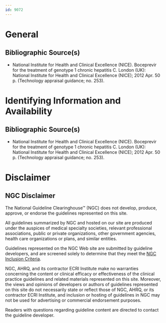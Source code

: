 ```yaml
---
id: 9072
---
```


# General

## Bibliographic Source(s)

- National Institute for Health and Clinical Excellence (NICE). Boceprevir for the treatment of genotype 1 chronic hepatitis C. London (UK): National Institute for Health and Clinical Excellence (NICE); 2012 Apr. 50 p. (Technology appraisal guidance; no. 253).

# Identifying Information and Availability

## Bibliographic Source(s)

- National Institute for Health and Clinical Excellence (NICE). Boceprevir for the treatment of genotype 1 chronic hepatitis C. London (UK): National Institute for Health and Clinical Excellence (NICE); 2012 Apr. 50 p. (Technology appraisal guidance; no. 253).

# Disclaimer

## NGC Disclaimer

The National Guideline Clearinghouse™ (NGC) does not develop, produce, approve, or endorse the guidelines represented on this site.

All guidelines summarized by NGC and hosted on our site are produced under the auspices of medical specialty societies, relevant professional associations, public or private organizations, other government agencies, health care organizations or plans, and similar entities.

Guidelines represented on the NGC Web site are submitted by guideline developers, and are screened solely to determine that they meet the [NGC Inclusion Criteria](/help-and-about/summaries/inclusion-criteria).

NGC, AHRQ, and its contractor ECRI Institute make no warranties concerning the content or clinical efficacy or effectiveness of the clinical practice guidelines and related materials represented on this site. Moreover, the views and opinions of developers or authors of guidelines represented on this site do not necessarily state or reflect those of NGC, AHRQ, or its contractor ECRI Institute, and inclusion or hosting of guidelines in NGC may not be used for advertising or commercial endorsement purposes.

Readers with questions regarding guideline content are directed to contact the guideline developer.

